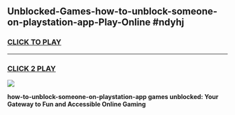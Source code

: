 
## Unblocked-Games-how-to-unblock-someone-on-playstation-app-Play-Online #ndyhj
<h3>
<a href="https://news.freeplayer.one?title=how-to-unblock-someone-on-playstation-app&ref=3">CLICK TO PLAY</a></h3>
<hr>

<h3>
<a href="https://news.freeplayer.one?title=how-to-unblock-someone-on-playstation-app&ref=3">CLICK 2 PLAY</a>
  
</h3>

<a href="https://news.freeplayer.one?title=how-to-unblock-someone-on-playstation-app&ref=3"><img src="https://clearcache.store/games.png"></a>


**how-to-unblock-someone-on-playstation-app games unblocked: Your Gateway to Fun and Accessible Online Gaming**
